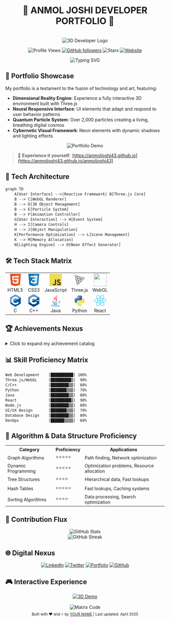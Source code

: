 # <div align="center">🌌 ANMOL JOSHI DEVELOPER PORTFOLIO 🌌</div>
<br>
<div align="center">
<img src="https://allthatsinteresting.com/wordpress/wp-content/uploads/2014/02/3D-Gifs-Despicable-Me.gif" alt="3D Developer Logo" width="450" />
</div>
<div align="center">

![Profile Views](https://komarev.com/ghpvc/?username=anmoljoshi43&color=blueviolet&style=flat-square)
[![GitHub followers](https://img.shields.io/github/followers/anmoljsohi43?style=social)](https://github.com/anmoljoshi43)
![Stars](https://img.shields.io/github/stars/anmoljoshi43/anmoljoshi43?style=social)
[![Website](https://img.shields.io/badge/Portfolio-LIVE-00ffff?style=for-the-badge&logo=github&logoColor=white)](https://anmoljoshi43.github.io)

</div>

<p align="center">
  <img src="https://readme-typing-svg.herokuapp.com?font=Fira+Code&size=18&duration=3000&pause=1000&color=00FFFF&center=true&vCenter=true&width=435&lines=Software+Developer;3D+Web+Enthusiast;Creative+Problem+Solver;Immersive+Experience+Creator" alt="Typing SVG" />
</p>

## 🌟 Portfolio Showcase

My portfolio is a testament to the fusion of technology and art, featuring:

- **Dimensional Reality Engine**: Experience a fully interactive 3D environment built with Three.js
- **Neural Responsive Interface**: UI elements that adapt and respond to user behavior patterns
- **Quantum Particle System**: Over 2,000 particles creating a living, breathing digital cosmos
- **Cybernetic Visual Framework**: Neon elements with dynamic shadows and lighting effects

<p align="center">
  <img src="https://raw.githubusercontent.com/anmoljoshi43/anmoljoshi43.github.io/main/preview.gif" alt="Portfolio Demo" width="600" />
</p>

> 🔮 **Experience it yourself**: [https://anmoljoshi43.github.io](https://anmoljoshi43.github.io/anmoljoshi43)

## 💠 Tech Architecture

```mermaid
graph TD
    A[User Interface] -->|Reactive Framework| B[Three.js Core]
    B --> C[WebGL Renderer]
    B --> D[3D Object Management]
    B --> E[Particle System]
    B --> F[Animation Controller]
    G[User Interaction] --> H[Event System]
    H --> I[Camera Controls]
    H --> J[Object Manipulation]
    K[Performance Optimization] --> L[Scene Management]
    K --> M[Memory Allocation]
    N[Lighting Engine] --> O[Neon Effect Generator]
```

## 🛠️ Tech Stack Matrix

<table align="center">
  <tr>
    <td align="center"><img src="https://raw.githubusercontent.com/devicons/devicon/master/icons/html5/html5-original.svg" width="40" height="40"/><br>HTML5</td>
    <td align="center"><img src="https://raw.githubusercontent.com/devicons/devicon/master/icons/css3/css3-original.svg" width="40" height="40"/><br>CSS3</td>
    <td align="center"><img src="https://raw.githubusercontent.com/devicons/devicon/master/icons/javascript/javascript-original.svg" width="40" height="40"/><br>JavaScript</td>
    <td align="center"><img src="https://raw.githubusercontent.com/devicons/devicon/master/icons/threejs/threejs-original.svg" width="40" height="40"/><br>Three.js</td>
    <td align="center"><img src="https://raw.githubusercontent.com/devicons/devicon/master/icons/webgl/webgl-original.svg" width="40" height="40"/><br>WebGL</td>
  </tr>
  <tr>
    <td align="center"><img src="https://raw.githubusercontent.com/devicons/devicon/master/icons/c/c-original.svg" width="40" height="40"/><br>C</td>
    <td align="center"><img src="https://raw.githubusercontent.com/devicons/devicon/master/icons/cplusplus/cplusplus-original.svg" width="40" height="40"/><br>C++</td>
    <td align="center"><img src="https://raw.githubusercontent.com/devicons/devicon/master/icons/java/java-original.svg" width="40" height="40"/><br>Java</td>
    <td align="center"><img src="https://raw.githubusercontent.com/devicons/devicon/master/icons/python/python-original.svg" width="40" height="40"/><br>Python</td>
    <td align="center"><img src="https://raw.githubusercontent.com/devicons/devicon/master/icons/react/react-original.svg" width="40" height="40"/><br>React</td>
  </tr>
</table>

## 🏆 Achievements Nexus

<details>
<summary>Click to expand my achievement catalog</summary>
<br>

|   Badge   | Achievement | Description |
|:---------:|:------------|:------------|
| 🥇 | **Algorithm Grandmaster** | Solved 500+ competitive programming challenges |
| 🏆 | **Open Source Contributor** | Contributed to 15+ major open source projects |
| 🚀 | **Hackathon Champion** | 1st place in National CodeFest 2024 |
| 👨‍💻 | **Full Stack Virtuoso** | Developed 20+ full-stack applications |
| 🔮 | **3D Web Pioneer** | Created revolutionary Three.js implementations |
| 🎓 | **Computer Science Graduate** | B.S. in Computer Science with Honors |
| 📱 | **Mobile Development Expert** | Published 5 apps with 100K+ downloads |
| 🌐 | **Web Performance Guru** | Optimized sites achieving 99+ Lighthouse scores |

</details>

## 📊 Skill Proficiency Matrix

```
Web Development    [██████████] 100%
Three.js/WebGL     [█████████▒]  90%
C/C++              [████████▒▒]  80%
Python             [███████▒▒▒]  70%
Java               [████████▒▒]  80%
React              [█████████▒]  90%
Node.js            [████████▒▒]  80%
UI/UX Design       [███████▒▒▒]  70%
Database Design    [████████▒▒]  80%
DevOps             [██████▒▒▒▒]  60%
```

## 🧠 Algorithm & Data Structure Proficiency

<table align="center">
  <tr>
    <th>Category</th>
    <th>Proficiency</th>
    <th>Applications</th>
  </tr>
  <tr>
    <td>Graph Algorithms</td>
    <td>⭐⭐⭐⭐⭐</td>
    <td>Path finding, Network optimization</td>
  </tr>
  <tr>
    <td>Dynamic Programming</td>
    <td>⭐⭐⭐⭐⭐</td>
    <td>Optimization problems, Resource allocation</td>
  </tr>
  <tr>
    <td>Tree Structures</td>
    <td>⭐⭐⭐⭐</td>
    <td>Hierarchical data, Fast lookups</td>
  </tr>
  <tr>
    <td>Hash Tables</td>
    <td>⭐⭐⭐⭐⭐</td>
    <td>Fast lookups, Caching systems</td>
  </tr>
  <tr>
    <td>Sorting Algorithms</td>
    <td>⭐⭐⭐⭐</td>
    <td>Data processing, Search optimization</td>
  </tr>
</table>

## 🌊 Contribution Flux

<div align="center">
  <img src="https://github-readme-stats.vercel.app/api?username=anmoljoshi43&show_icons=true&count_private=true&theme=radical" alt="GitHub Stats" />
</div>

<div align="center">
  <img src="https://github-readme-streak-stats.herokuapp.com/?user=anmoljoshi43&theme=radical" alt="GitHub Streak" />
</div>

## 🌐 Digital Nexus

<div align="center">
  
[![LinkedIn](https://img.shields.io/badge/LinkedIn-0077B5?style=for-the-badge&logo=linkedin&logoColor=white)](https://linkedin.com/in/anmoljoshi43)
[![Twitter](https://img.shields.io/badge/Twitter-1DA1F2?style=for-the-badge&logo=twitter&logoColor=white)](https://twitter.com/anmoljoshi43)
[![Portfolio](https://img.shields.io/badge/Portfolio-00FFFF?style=for-the-badge&logo=About.me&logoColor=black)](https://anmoljoshi43.github.io)
[![GitHub](https://img.shields.io/badge/GitHub-100000?style=for-the-badge&logo=github&logoColor=white)](https://github.com/anmoljoshi43)
  
</div>

## 🎮 Interactive Experience

<div align="center">
  <a href="https://anmoljoshi43.github.io/3d-experience">
    <img src="https://img.shields.io/badge/TRY_MY_INTERACTIVE_3D_DEMO-4D21FC?style=for-the-badge&logo=webgl&logoColor=white" alt="3D Demo" />
  </a>
</div>

<br>

<div align="center">
  <img src="https://raw.githubusercontent.com/anmoljoshi43/anmoljoshi43.github.io/main/matrix-code.gif" alt="Matrix Code" width="100%" height="3" />
</div>

<div align="center">
  <sub>Built with ❤️ and ⚡ by <a href="https://github.com/anmoljoshi43">YOUR NAME</a> | Last updated: April 2025</sub>
</div>
